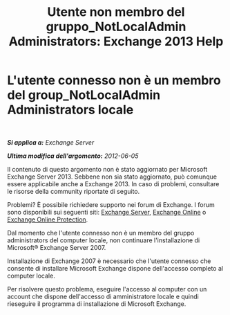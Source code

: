 ﻿---
title: 'Utente non membro del gruppo_NotLocalAdmin Administrators: Exchange 2013 Help'
TOCTitle: L'utente connesso non è un membro del group_NotLocalAdmin Administrators locale
ms:assetid: d06f0894-b139-49ba-afe3-f58d3bd28e32
ms:mtpsurl: https://technet.microsoft.com/it-it/library/ms.exch.setupreadiness.notlocaladmin(v=EXCHG.150)
ms:contentKeyID: 50481742
ms.date: 05/22/2018
mtps_version: v=EXCHG.150
ms.translationtype: MT
---

# L'utente connesso non è un membro del group\_NotLocalAdmin Administrators locale

 

_**Si applica a:** Exchange Server_

_**Ultima modifica dell'argomento:** 2012-06-05_

Il contenuto di questo argomento non è stato aggiornato per Microsoft Exchange Server 2013. Sebbene non sia stato aggiornato, può comunque essere applicabile anche a Exchange 2013. In caso di problemi, consultare le risorse della community riportate di seguito.

Problemi? È possibile richiedere supporto nei forum di Exchange. I forum sono disponibili sui seguenti siti: [Exchange Server](https://go.microsoft.com/fwlink/p/?linkid=60612), [Exchange Online](https://go.microsoft.com/fwlink/p/?linkid=267542) o [Exchange Online Protection](https://go.microsoft.com/fwlink/p/?linkid=285351).

Dal momento che l'utente connesso non è un membro del gruppo administrators del computer locale, non continuare l'installazione di Microsoft® Exchange Server 2007.

Installazione di Exchange 2007 è necessario che l'utente connesso che consente di installare Microsoft Exchange dispone dell'accesso completo al computer locale.

Per risolvere questo problema, eseguire l'accesso al computer con un account che dispone dell'accesso di amministratore locale e quindi rieseguire il programma di installazione di Microsoft Exchange.

